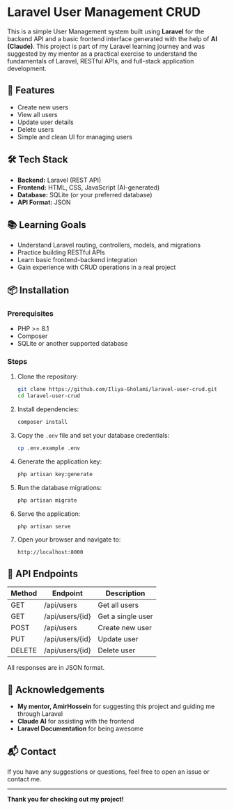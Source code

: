 # Laravel User Management CRUD

This is a simple User Management system built using **Laravel** for the backend API and a basic frontend interface generated with the help of **AI (Claude)**. This project is part of my Laravel learning journey and was suggested by my mentor as a practical exercise to understand the fundamentals of Laravel, RESTful APIs, and full-stack application development.

## 🚀 Features

- Create new users
- View all users
- Update user details
- Delete users
- Simple and clean UI for managing users

## 🛠️ Tech Stack

- **Backend:** Laravel (REST API)
- **Frontend:** HTML, CSS, JavaScript (AI-generated)
- **Database:** SQLite (or your preferred database)
- **API Format:** JSON

## 📚 Learning Goals

- Understand Laravel routing, controllers, models, and migrations
- Practice building RESTful APIs
- Learn basic frontend-backend integration
- Gain experience with CRUD operations in a real project

## 📦 Installation

### Prerequisites

- PHP >= 8.1
- Composer
- SQLite or another supported database

### Steps

1. Clone the repository:

   ```bash
   git clone https://github.com/Iliya-Gholami/laravel-user-crud.git
   cd laravel-user-crud
   ```

2. Install dependencies:

   ```bash
   composer install
   ```

3. Copy the `.env` file and set your database credentials:

   ```bash
   cp .env.example .env
   ```

4. Generate the application key:

   ```bash
   php artisan key:generate
   ```

5. Run the database migrations:

   ```bash
   php artisan migrate
   ```

6. Serve the application:

   ```bash
   php artisan serve
   ```

7. Open your browser and navigate to:

   ```
   http://localhost:8000
   ```

## 🧪 API Endpoints

| Method | Endpoint        | Description       |
| ------ | --------------- | ----------------- |
| GET    | /api/users      | Get all users     |
| GET    | /api/users/{id} | Get a single user |
| POST   | /api/users      | Create new user   |
| PUT    | /api/users/{id} | Update user       |
| DELETE | /api/users/{id} | Delete user       |

All responses are in JSON format.

## 🤝 Acknowledgements

* **My mentor, AmirHossein** for suggesting this project and guiding me through Laravel
* **Claude AI** for assisting with the frontend
* **Laravel Documentation** for being awesome

## 📬 Contact

If you have any suggestions or questions, feel free to open an issue or contact me.

---

**Thank you for checking out my project!**
